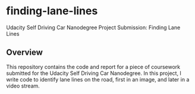 # finding-lane-lines
Udacity Self Driving Car Nanodegree Project Submission: Finding Lane Lines

## Overview
This repository contains the code and report for a piece of coursework submitted for the Udacity Self Driving Car Nanodegree. In this project, I write code to identify lane lines on the road, first in an image, and later in a video stream.
